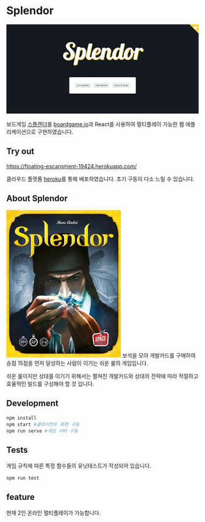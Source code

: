 # Splendor
![title](demo/title2.jpg)

보드게임 [스플렌더](https://www.koreaboardgames.com/boardgame/game_view.php?prd_idx=15772)를 [boardgame.io](https://boardgame.io/)과 React를 사용하여 멀티플레이 가능한 웹 애플리케이션으로 구현하였습니다.

## Try out
https://floating-escarpment-19424.herokuapp.com/

클라우드 플랫폼 [heroku](https://www.heroku.com/)를 통해 배포하였습니다. 초기 구동이 다소 느릴 수 있습니다.

## About Splendor
![title](demo/original.jpg)
보석을 모아 개발카드를 구매하여 승점 15점을 먼저 달성하는 사람이 이기는 쉬운 룰의 게임입니다.

쉬운 룰이지만 상대를 이기기 위해서는 펼쳐진 개발카드와 상대의 전략에 따라 적절하고 효율적인 빌드를 구성해야 할 것 입니다.

## Development
```bash
npm install
npm start #클라이언트 화면 구동
npm run serve #게임 서버 구동
```

## Tests
게임 규칙에 따른 특정 함수들의 유닛테스트가 작성되어 있습니다.
```bash
npm run test
```

## feature
현재 2인 온라인 멀티플레이가 가능합니다.
